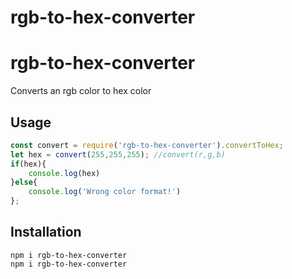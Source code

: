 # rgb-to-hex-converter
# rgb-to-hex-converter
Converts an rgb color to hex color



## Usage

```javascript
const convert = require('rgb-to-hex-converter').convertToHex;
let hex = convert(255,255,255); //convert(r,g,b)
if(hex){
    console.log(hex)
}else{
    console.log('Wrong color format!')
};
```

## Installation

```
npm i rgb-to-hex-converter
npm i rgb-to-hex-converter
```
